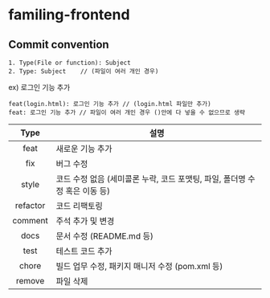 # familing-frontend

## Commit convention    

```
1. Type(File or function): Subject 
2. Type: Subject    // (파일이 여러 개인 경우)
```
ex) 로그인 기능 추가
```
feat(login.html): 로그인 기능 추가 // (login.html 파일만 추가)
feat: 로그인 기능 추가 // 파일이 여러 개인 경우 ()안에 다 넣을 수 없으므로 생략 
```

|    Type    | 설명                                             |
|:----------:|------------------------------------------------|
|    feat    | 새로운 기능 추가                                      |
|    fix     | 버그 수정                                          |
|   style    | 코드 수정 없음 (세미콜론 누락, 코드 포맷팅, 파일, 폴더명 수정 혹은 이동 등) |
|  refactor  | 코드 리팩토링                                        |
|  comment   | 주석 추가 및 변경                                     |
|    docs    | 문서 수정 (README.md 등)                            |
|    test    | 테스트 코드 추가                                      |
|   chore    | 빌드 업무 수정, 패키지 매니저 수정 (pom.xml 등)               |
|   remove   | 파일 삭제                                          |
